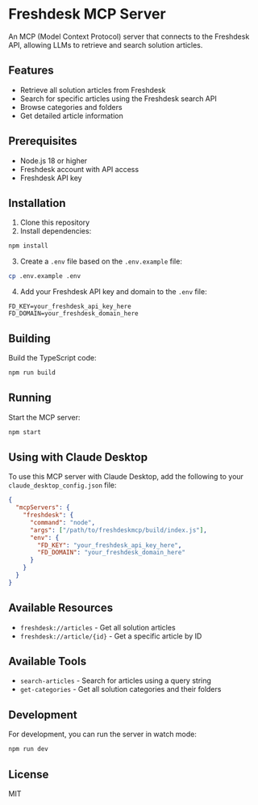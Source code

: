 # Freshdesk MCP Server

An MCP (Model Context Protocol) server that connects to the Freshdesk API, allowing LLMs to retrieve and search solution articles.

## Features

- Retrieve all solution articles from Freshdesk
- Search for specific articles using the Freshdesk search API
- Browse categories and folders
- Get detailed article information

## Prerequisites

- Node.js 18 or higher
- Freshdesk account with API access
- Freshdesk API key

## Installation

1. Clone this repository
2. Install dependencies:

```bash
npm install
```

3. Create a `.env` file based on the `.env.example` file:

```bash
cp .env.example .env
```

4. Add your Freshdesk API key and domain to the `.env` file:

```
FD_KEY=your_freshdesk_api_key_here
FD_DOMAIN=your_freshdesk_domain_here
```

## Building

Build the TypeScript code:

```bash
npm run build
```

## Running

Start the MCP server:

```bash
npm start
```

## Using with Claude Desktop

To use this MCP server with Claude Desktop, add the following to your `claude_desktop_config.json` file:

```json
{
  "mcpServers": {
    "freshdesk": {
      "command": "node",
      "args": ["/path/to/freshdeskmcp/build/index.js"],
      "env": {
        "FD_KEY": "your_freshdesk_api_key_here",
        "FD_DOMAIN": "your_freshdesk_domain_here"
      }
    }
  }
}
```

## Available Resources

- `freshdesk://articles` - Get all solution articles
- `freshdesk://article/{id}` - Get a specific article by ID

## Available Tools

- `search-articles` - Search for articles using a query string
- `get-categories` - Get all solution categories and their folders

## Development

For development, you can run the server in watch mode:

```bash
npm run dev
```

## License

MIT
